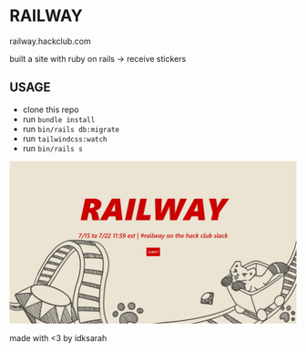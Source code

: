 # RAILWAY
railway.hackclub.com

built a site with ruby on rails -> receive stickers

## USAGE
- clone this repo
- run `bundle install`
- run `bin/rails db:migrate`
- run `tailwindcss:watch`
- run `bin/rails s`

![ss](public/ss.png)

made with <3 by idksarah